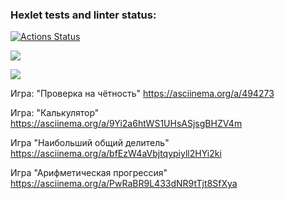 ### Hexlet tests and linter status:
[![Actions Status](https://github.com/dmuslim/frontend-project-lvl1/workflows/hexlet-check/badge.svg)](https://github.com/dmuslim/frontend-project-lvl1/actions)

<a href="https://codeclimate.com/github/codeclimate/codeclimate/maintainability"><img src="https://api.codeclimate.com/v1/badges/a99a88d28ad37a79dbf6/maintainability" /></a>

<a href="https://codeclimate.com/github/codeclimate/codeclimate/test_coverage"><img src="https://api.codeclimate.com/v1/badges/a99a88d28ad37a79dbf6/test_coverage" /></a>

Игра: "Проверка на чётность"
https://asciinema.org/a/494273


Игра: "Калькулятор"
https://asciinema.org/a/9Yi2a6htWS1UHsASjsgBHZV4m

Игра "Наибольший общий делитель"
https://asciinema.org/a/bfEzW4aVbjtqypiyll2HYi2ki

Игра "Арифметическая прогрессия"
https://asciinema.org/a/PwRaBR9L433dNR9tTjt8SfXya